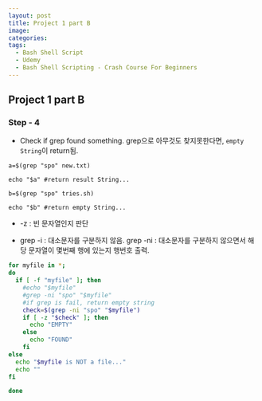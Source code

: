 ```yaml
---
layout: post
title: Project 1 part B
image:
categories: 
tags:
  - Bash Shell Script
  - Udemy
  - Bash Shell Scripting - Crash Course For Beginners
---
```


## Project 1 part B

### Step - 4

- Check if grep found something.
  grep으로 아무것도 찾지못한다면, `empty String`이 return됨.

```shell
a=$(grep "spo" new.txt)

echo "$a" #return result String...

b=$(grep "spo" tries.sh)

echo "$b" #return empty String...
```



- -z : 빈 문자열인지 판단

 - grep -i : 대소문자를 구분하지 않음.
   grep -ni : 대소문자를 구분하지 않으면서 해당 문자열이 몇번째 행에 있는지 행번호 출력.



```bash
for myfile in *;
do
  if [ -f "myfile" ]; then
    #echo "$myfile"
    #grep -ni "spo" "$myfile"
    #if grep is fail, return empty string
    check=$(grep -ni "spo" "$myfile")
    if [ -z "$check" ]; then
      echo "EMPTY"
    else
      echo "FOUND"
    fi
else 
  echo "$myfile is NOT a file..."
  echo ""
fi

done
```
